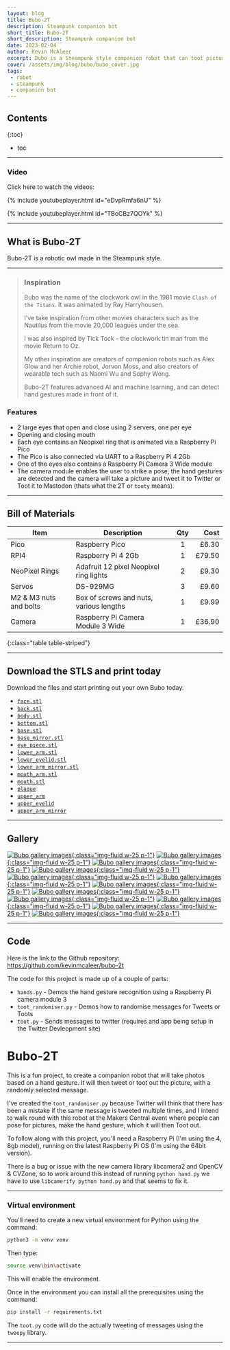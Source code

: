 ```yaml
---
layout: blog
title: Bubo-2T
description: Steampunk companion bot
short_title: Bubo-2T
short_description: Steampunk companion bot
date: 2023-02-04
author: Kevin McAleer
excerpt: Bubo is a Steampunk style companion robot that can toot pictures based on a user hand gesture
cover: /assets/img/blog/bubo/bubo_cover.jpg
tags: 
 - robot
 - steampunk
 - companion bot
---
```


## Contents

{:toc}
* toc

---

### Video

Click here to watch the videos:

{% include youtubeplayer.html id="eDvpRmfa6nU" %}

{% include youtubeplayer.html id="TBoCBz7QOYk" %}

---

## What is Bubo-2T

Bubo-2T is a robotic owl made in the Steampunk style.

---

> ### Inspiration
>
> Bubo was the name of the clockwork owl in the 1981 movie `Clash of the Titans`. It was animated by Ray Harryhousen.
>
> I've take inspiration from other movies characters such as the Nautilus from the movie 20,000 leagues under the sea.
>
> I was also inspired by Tick Tock - the clockwork tin man from the movie Return to Oz.
>
> My other inspiration are creators of companion robots such as Alex Glow and her Archie robot, Jorvon Moss, and also creators of wearable tech such as Naomi Wu and Sophy Wong.
>
> Bubo-2T features advanced AI and machine learning, and can detect hand gestures made in front of it.

### Features

* 2 large eyes that open and close using 2 servers, one per eye
* Opening and closing mouth
* Each eye contains an Neopixel ring that is animated via a Raspberry Pi Pico
* The Pico is also connected via UART to a Raspberry Pi 4 2Gb
* One of the eyes also contains a Raspberry Pi Camera 3 Wide module
* The camera module enables the user to strike a pose, the hand gestures are detected and the camera will take a picture and tweet it to Twitter or Toot it to Mastodon (thats what the 2T or `tooty` means).

---

## Bill of Materials

Item                   | Description                             | Qty |   Cost
-----------------------|-----------------------------------------|:---:|------:
Pico                   | Raspberry Pico                          |  1  |  £6.30
RPI4                   | Raspberry Pi 4 2Gb                      |  1  | £79.50
NeoPixel Rings         | Adafruit 12 pixel Neopixel ring lights  |  2  |  £9.30
Servos                 | DS-929MG                                |  3  |  £9.60
M2 & M3 nuts and bolts | Box of screws and nuts, various lengths |  1  |  £9.99
Camera                 | Raspberry Pi Camera Module 3 Wide       |  1  | £36.90
{:class="table table-striped"}

---

## Download the STLS and print today

Download the files and start printing out your own Bubo today.

* [`face.stl`](/assets/stl/bubo/face.stl)
* [`back.stl`](/assets/stl/bubo/back.stl)
* [`body.stl`](/assets/stl/bubo/body.stl)
* [`bottom.stl`](/assets/stl/bubo/bottom.stl)
* [`base.stl`](/assets/stl/bubo/base.stl)
* [`base_mirror.stl`](/assets/stl/bubo/base_mirror.stl)
* [`eye_piece.stl`](/assets/stl/bubo/eye_piece.stl)
* [`lower_arm.stl`](/assets/stl/bubo/lower_arm.stl)
* [`lower_eyelid.stl`](/assets/stl/bubo/lower_eyelid.stl)
* [`lower_arm_mirror.stl`](/assets/stl/bubo/lower_arm_mirror.stl)
* [`mouth_arm.stl`](/assets/stl/bubo/mouth_arm.stl)
* [`mouth.stl`](/assets/stl/bubo/mouth.stl)
* [`plaque`](/assets/stl/bubo/plaque.stl)
* [`upper_arm`](/assets/stl/bubo/upper_arm.stl)
* [`upper_eyelid`](/assets/stl/bubo/upper_eyelid.stl)
* [`upper_arm_mirror`](/assets/stl/bubo/upper_arm_mirror.stl)

---

## Gallery

[![Bubo gallery images](/assets/img/blog/bubo/bubo01.jpg){:class="img-fluid w-25 p-1"}](/assets/img/blog/bubo/bubo01.jpg)
[![Bubo gallery images](/assets/img/blog/bubo/bubo02.jpg){:class="img-fluid w-25 p-1"}](/assets/img/blog/bubo/bubo02.jpg)
[![Bubo gallery images](/assets/img/blog/bubo/bubo03.jpg){:class="img-fluid w-25 p-1"}](/assets/img/blog/bubo/bubo03.jpg)
[![Bubo gallery images](/assets/img/blog/bubo/bubo04.jpg){:class="img-fluid w-25 p-1"}](/assets/img/blog/bubo/bubo04.jpg)
[![Bubo gallery images](/assets/img/blog/bubo/bubo05.jpg){:class="img-fluid w-25 p-1"}](/assets/img/blog/bubo/bubo05.jpg)
[![Bubo gallery images](/assets/img/blog/bubo/bubo06.jpg){:class="img-fluid w-25 p-1"}](/assets/img/blog/bubo/bubo06.jpg)
[![Bubo gallery images](/assets/img/blog/bubo/bubo07.jpg){:class="img-fluid w-25 p-1"}](/assets/img/blog/bubo/bubo07.jpg)
[![Bubo gallery images](/assets/img/blog/bubo/bubo08.jpg){:class="img-fluid w-25 p-1"}](/assets/img/blog/bubo/bubo08.jpg)
[![Bubo gallery images](/assets/img/blog/bubo/bubo09.jpg){:class="img-fluid w-25 p-1"}](/assets/img/blog/bubo/bubo09.jpg)
[![Bubo gallery images](/assets/img/blog/bubo/bubo10.jpg){:class="img-fluid w-25 p-1"}](/assets/img/blog/bubo/bubo10.jpg)
[![Bubo gallery images](/assets/img/blog/bubo/bubo11.jpg){:class="img-fluid w-25 p-1"}](/assets/img/blog/bubo/bubo11.jpg)
[![Bubo gallery images](/assets/img/blog/bubo/bubo12.jpg){:class="img-fluid w-25 p-1"}](/assets/img/blog/bubo/bubo12.jpg)

---

## Code

Here is the link to the Github repository: <https://github.com/kevinmcaleer/bubo-2t>

The code for this project is made up of a couple of parts:

* `hands.py` - Demos the hand gesture recognition using a Raspberry Pi camera module 3
* `toot_randomiser.py` - Demos how to randomise messages for Tweets or Toots
* `toot.py` - Sends messages to twitter (requires and app being setup in the Twitter Devleopment site)

# Bubo-2T

This is a fun project, to create a companion robot that will take photos based on a hand gesture. It will then tweet or toot out the picture, with a randomly selected message. 

I've created the `toot_randomiser.py` because Twitter will think that there has been a mistake if the same message is tweeted multiple times, and I intend to walk round with this robot at the Makers Central event where people can pose for pictures, make the hand gesture, which it will then Toot out.  

To follow along with this project, you'll need a Raspberry Pi (I'm using the 4, 8gb model), running on the latest Raspberry Pi OS (I'm using the 64bit version).

There is a bug or issue with the new camera library libcamera2 and OpenCV & CVZone, so to work around this instead of running `python hand.py` we have to use `libcamerify python hand.py` and that seems to fix it.

---

### Virtual environment

You'll need to create a new virtual environment for Python using the command:

```bash
python3 -m venv venv
```

Then type:

```bash
source venv\bin\activate
```

This will enable the environment. 

Once in the environment you can install all the prerequisites using the command:

```bash
pip install -r requirements.txt
```

The `toot.py` code will do the actually tweeting of messages using the `tweepy` library.

---
